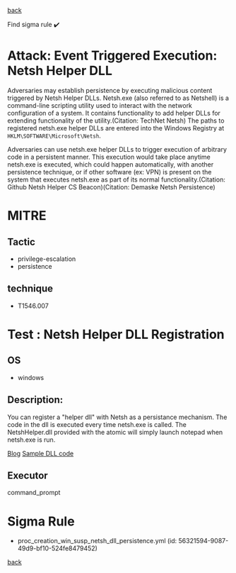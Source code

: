 
[back](../index.md)

Find sigma rule :heavy_check_mark: 

# Attack: Event Triggered Execution: Netsh Helper DLL 

Adversaries may establish persistence by executing malicious content triggered by Netsh Helper DLLs. Netsh.exe (also referred to as Netshell) is a command-line scripting utility used to interact with the network configuration of a system. It contains functionality to add helper DLLs for extending functionality of the utility.(Citation: TechNet Netsh) The paths to registered netsh.exe helper DLLs are entered into the Windows Registry at <code>HKLM\SOFTWARE\Microsoft\Netsh</code>.

Adversaries can use netsh.exe helper DLLs to trigger execution of arbitrary code in a persistent manner. This execution would take place anytime netsh.exe is executed, which could happen automatically, with another persistence technique, or if other software (ex: VPN) is present on the system that executes netsh.exe as part of its normal functionality.(Citation: Github Netsh Helper CS Beacon)(Citation: Demaske Netsh Persistence)

# MITRE
## Tactic
  - privilege-escalation
  - persistence


## technique
  - T1546.007


# Test : Netsh Helper DLL Registration
## OS
  - windows


## Description:
You can register a "helper dll" with Netsh as a persistance mechanism. The code in the dll is executed every time netsh.exe is called.
The NetshHelper.dll provided with the atomic will simply launch notepad when netsh.exe is run.

[Blog](https://htmlpreview.github.io/?https://github.com/MatthewDemaske/blogbackup/blob/master/netshell.html)
[Sample DLL code](https://github.com/outflanknl/NetshHelperBeacon)


## Executor
command_prompt

# Sigma Rule
 - proc_creation_win_susp_netsh_dll_persistence.yml (id: 56321594-9087-49d9-bf10-524fe8479452)



[back](../index.md)
